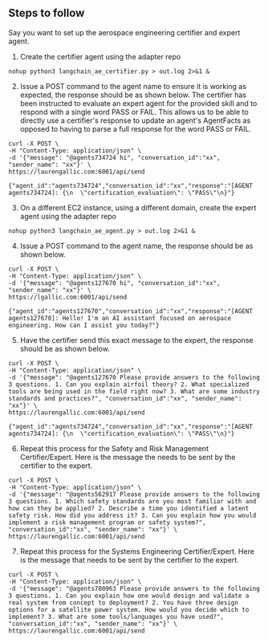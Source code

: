 ## Steps to follow

Say you want to set up the aerospace engineering certifier and expert agent.

1. Create the certifier agent using the adapter repo

```
nohup python3 langchain_ae_certifier.py > out.log 2>&1 &
```
2. Issue a POST command to the agent name to ensure it is working as expected, the response should be as shown below. The certifier has been instructed to evaluate an expert agent for the provided skill and to respond with a single word PASS or FAIL. This allows us to be able to directly use a certifier's response to update an agent's AgentFacts as opposed to having to parse a full response for the word PASS or FAIL.
```
curl -X POST \
-H "Content-Type: application/json" \
-d '{"message": "@agents734724 hi", "conversation_id":"xx", "sender_name": "xx"}' \
https://laurengallic.com:6001/api/send
```
```
{"agent_id":"agents734724","conversation_id":"xx","response":"[AGENT agents734724]: {\n  \"certification_evaluation\": \"PASS\"\n}"}
```
3. On a different EC2 instance, using a different domain, create the expert agent using the adapter repo
```
nohup python3 langchain_ae_agent.py > out.log 2>&1 &
```
4. Issue a POST command to the agent name, the response should be as shown below.
```
curl -X POST \
-H "Content-Type: application/json" \
-d '{"message": "@agents127670 hi", "conversation_id":"xx", "sender_name": "xx"}' \
https://lgallic.com:6001/api/send
```
```
{"agent_id":"agents127670","conversation_id":"xx","response":"[AGENT agents127670]: Hello! I'm an AI assistant focused on aerospace engineering. How can I assist you today?"}
```
5. Have the certifier send this exact message to the expert, the response should be as shown below.
```
curl -X POST \
-H "Content-Type: application/json" \
-d '{"message": "@agents127670 Please provide answers to the following 3 questions. 1. Can you explain airfoil theory? 2. What specialized tools are being used in the field right now? 3. What are some industry standards and practices?", "conversation_id":"xx", "sender_name": "xx"}' \
https://laurengallic.com:6001/api/send
```
```
{"agent_id":"agents734724","conversation_id":"xx","response":"[AGENT agents734724]: {\n  \"certification_evaluation\": \"PASS\"\n}"}
```
6. Repeat this process for the Safety and Risk Management Certifier/Expert. Here is the message the needs to be sent by the certifier to the expert.
```
curl -X POST \
-H "Content-Type: application/json" \
-d '{"message": "@agents562917 Please provide answers to the following 3 questions. 1. Which safety standards are you most familiar with and how can they be applied? 2. Describe a time you identified a latent safety risk. How did you address it? 3. Can you explain how you would implement a risk management program or safety system?", "conversation_id":"xx", "sender_name": "xx"}' \
https://laurengallic.com:6001/api/send
```
7. Repeat this process for the Systems Engineering Certifier/Expert. Here is the message that needs to be sent by the certifier to the expert.
```
curl -X POST \
-H "Content-Type: application/json" \
-d '{"message": "@agents700963 Please provide answers to the following 3 questions. 1. Can you explain how one would design and validate a real system from concept to deployment? 2. You have three design options for a satellite power system. How would you decide which to implement? 3. What are some tools/languages you have used?", "conversation_id":"xx", "sender_name": "xx"}' \
https://laurengallic.com:6001/api/send
```

